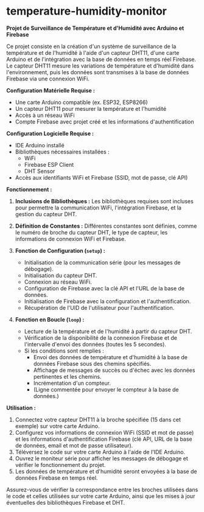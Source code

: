 # temperature-humidity-monitor
**Projet de Surveillance de Température et d'Humidité avec Arduino et Firebase**

Ce projet consiste en la création d'un système de surveillance de la température et de l'humidité à l'aide d'un capteur DHT11, d'une carte Arduino et de l'intégration avec la base de données en temps réel Firebase. Le capteur DHT11 mesure les variations de température et d'humidité dans l'environnement, puis les données sont transmises à la base de données Firebase via une connexion WiFi.

**Configuration Matérielle Requise :**
- Une carte Arduino compatible (ex. ESP32, ESP8266)
- Un capteur DHT11 pour mesurer la température et l'humidité
- Accès à un réseau WiFi
- Compte Firebase avec projet créé et les informations d'authentification

**Configuration Logicielle Requise :**
- IDE Arduino installé
- Bibliothèques nécessaires installées :
  - WiFi
  - Firebase ESP Client
  - DHT Sensor
- Accès aux identifiants WiFi et Firebase (SSID, mot de passe, clé API)

**Fonctionnement :**

1. **Inclusions de Bibliothèques :** Les bibliothèques requises sont incluses pour permettre la communication WiFi, l'intégration Firebase, et la gestion du capteur DHT.

2. **Définition de Constantes :** Différentes constantes sont définies, comme le numéro de broche du capteur DHT, le type de capteur, les informations de connexion WiFi et Firebase.

3. **Fonction de Configuration (`setup`) :**
   - Initialisation de la communication série (pour les messages de débogage).
   - Initialisation du capteur DHT.
   - Connexion au réseau WiFi.
   - Configuration de Firebase avec la clé API et l'URL de la base de données.
   - Initialisation de Firebase avec la configuration et l'authentification.
   - Récupération de l'UID de l'utilisateur pour l'authentification.

4. **Fonction en Boucle (`loop`) :**
   - Lecture de la température et de l'humidité à partir du capteur DHT.
   - Vérification de la disponibilité de la connexion Firebase et de l'intervalle d'envoi des données (toutes les 5 secondes).
   - Si les conditions sont remplies :
     - Envoi des données de température et d'humidité à la base de données Firebase sous des chemins spécifiés.
     - Affichage de messages de succès ou d'échec avec les données pertinentes et les chemins.
     - Incrémentation d'un compteur.
     - (Ligne commentée pour envoyer le compteur à la base de données.)

**Utilisation :**

1. Connectez votre capteur DHT11 à la broche spécifiée (15 dans cet exemple) sur votre carte Arduino.
2. Configurez vos informations de connexion WiFi (SSID et mot de passe) et les informations d'authentification Firebase (clé API, URL de la base de données, email et mot de passe utilisateur).
3. Téléversez le code sur votre carte Arduino à l'aide de l'IDE Arduino.
4. Ouvrez le moniteur série pour afficher les messages de débogage et vérifier le fonctionnement du projet.
5. Les données de température et d'humidité seront envoyées à la base de données Firebase en temps réel.

Assurez-vous de vérifier la correspondance entre les broches utilisées dans le code et celles utilisées sur votre carte Arduino, ainsi que les mises à jour éventuelles des bibliothèques Firebase et DHT.
